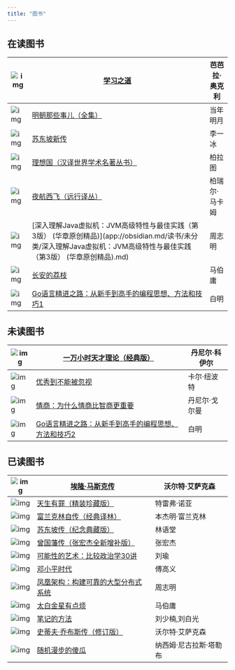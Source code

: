 ```yaml
---
title: "图书"
---
```




## 在读图书

| ![img](https://cdn.weread.qq.com/weread/cover/96/YueWen_843465/t7_YueWen_843465.jpg) | [学习之道](app://obsidian.md/读书/个人成长/学习之道.md)      | 芭芭拉·奥克利 |
| ------------------------------------------------------------ | ------------------------------------------------------------ | ------------- |
| ![img](https://cdn.weread.qq.com/weread/cover/97/yuewen_822995/t7_yuewen_8229951695023669.jpg) | [明朝那些事儿（全集）](app://obsidian.md/读书/历史/明朝那些事儿（全集）.md) | 当年明月      |
| ![img](https://cdn.weread.qq.com/weread/cover/2/yuewen_33638775/t7_yuewen_336387751685962456.jpg) | [苏东坡新传](app://obsidian.md/读书/历史/苏东坡新传.md)      | 李一冰        |
| ![img](https://wfqqreader-1252317822.image.myqcloud.com/cover/243/33889243/t7_33889243.jpg) | [理想国（汉译世界学术名著丛书）](app://obsidian.md/读书/哲学宗教/理想国（汉译世界学术名著丛书）.md) | 柏拉图        |
| ![img](https://wfqqreader-1252317822.image.myqcloud.com/cover/274/27743274/t7_27743274.jpg) | [夜航西飞（远行译丛）](app://obsidian.md/读书/文学/夜航西飞（远行译丛）.md) | 柏瑞尔·马卡姆 |
| ![img](https://res.weread.qq.com/wrepub/CB_0XiBb8Bbs7uM6i26gn8bdGS1_parsecover) | [深入理解Java虚拟机：JVM高级特性与最佳实践（第3版） (华章原创精品)](app://obsidian.md/读书/未分类/深入理解Java虚拟机：JVM高级特性与最佳实践（第3版） (华章原创精品).md) | 周志明        |
| ![img](https://res.weread.qq.com/wrepub/CB_CVy4ek4eUF6I6i26gWEOxEcf_parsecover) | [长安的荔枝](app://obsidian.md/读书/未分类/长安的荔枝.md)    | 马伯庸        |
| ![img](https://wfqqreader-1252317822.image.myqcloud.com/cover/145/42557145/t7_42557145.jpg) | [Go语言精进之路：从新手到高手的编程思想、方法和技巧1](app://obsidian.md/读书/计算机/Go语言精进之路：从新手到高手的编程思想、方法和技巧1.md) | 白明          |

## 未读图书

| ![img](https://cdn.weread.qq.com/weread/cover/1/YueWen_728879/t7_YueWen_728879.jpg) | [一万小时天才理论（经典版）](app://obsidian.md/读书/个人成长/一万小时天才理论（经典版）.md) | 丹尼尔·科伊尔 |
| ------------------------------------------------------------ | ------------------------------------------------------------ | ------------- |
| ![img](https://cdn.weread.qq.com/weread/cover/31/YueWen_827161/t7_YueWen_827161.jpg) | [优秀到不能被忽视](app://obsidian.md/读书/个人成长/优秀到不能被忽视.md) | 卡尔·纽波特   |
| ![img](https://wfqqreader-1252317822.image.myqcloud.com/cover/677/621677/t7_621677.jpg) | [情商：为什么情商比智商更重要](app://obsidian.md/读书/个人成长/情商：为什么情商比智商更重要.md) | 丹尼尔·戈尔曼 |
| ![img](https://cdn.weread.qq.com/weread/cover/55/YueWen_42557147/t7_YueWen_42557147.jpg) | [Go语言精进之路：从新手到高手的编程思想、方法和技巧2](app://obsidian.md/读书/计算机/Go语言精进之路：从新手到高手的编程思想、方法和技巧2.md) | 白明          |

## 已读图书

| ![img](https://cdn.weread.qq.com/weread/cover/37/cpplatform_gmaqcuuuamjkvu7knomjim/t7_cpplatform_gmaqcuuuamjkvu7knomjim1703077934.jpg) | [埃隆·马斯克传](app://obsidian.md/读书/人物传记/埃隆·马斯克传.md) | 沃尔特·艾萨克森        |
| ------------------------------------------------------------ | ------------------------------------------------------------ | ---------------------- |
| ![img](https://wfqqreader-1252317822.image.myqcloud.com/cover/694/38773694/t7_38773694.jpg) | [天生有罪（精装珍藏版）](app://obsidian.md/读书/人物传记/天生有罪（精装珍藏版）.md) | 特雷弗·诺亚            |
| ![img](https://cdn.weread.qq.com/weread/cover/85/YueWen_856170/t7_YueWen_856170.jpg) | [富兰克林自传（经典译林）](app://obsidian.md/读书/人物传记/富兰克林自传（经典译林）.md) | 本杰明·富兰克林        |
| ![img](https://wfqqreader-1252317822.image.myqcloud.com/cover/820/841820/t7_841820.jpg) | [苏东坡传（纪念典藏版）](app://obsidian.md/读书/人物传记/苏东坡传（纪念典藏版）.md) | 林语堂                 |
| ![img](https://cdn.weread.qq.com/weread/cover/23/yuewen_23774475/t7_yuewen_237744751687158200.jpg) | [曾国藩传（张宏杰全新增补版）](app://obsidian.md/读书/历史/曾国藩传（张宏杰全新增补版）.md) | 张宏杰                 |
| ![img](https://cdn.weread.qq.com/weread/cover/46/3300016646/t7_3300016646.jpg) | [可能性的艺术：比较政治学30讲](app://obsidian.md/读书/政治军事/可能性的艺术：比较政治学30讲.md) | 刘瑜                   |
| ![img](https://wfqqreader-1252317822.image.myqcloud.com/cover/48/674048/t7_674048.jpg) | [邓小平时代](app://obsidian.md/读书/政治军事/邓小平时代.md)  | 傅高义                 |
| ![img](https://res.weread.qq.com/wrepub/CB_A9ACwaCvp8i56iD6gZ5LZ0Cu_parsecover) | [凤凰架构：构建可靠的大型分布式系统](app://obsidian.md/读书/未分类/凤凰架构：构建可靠的大型分布式系统.md) | 周志明                 |
| ![img](https://res.weread.qq.com/wrepub/CB_83F4O94KSEEp6iF6gj3FmC7W_parsecover) | [太白金星有点烦](app://obsidian.md/读书/未分类/太白金星有点烦.md) | 马伯庸                 |
| ![img](https://res.weread.qq.com/wrepub/CB_Gb12kB2kk8Lv6kp6kfDPSEWL_parsecover) | [笔记的方法](app://obsidian.md/读书/未分类/笔记的方法.md)    | 刘少楠,刘白光          |
| ![img](https://cdn.weread.qq.com/weread/cover/39/YueWen_635722/t7_YueWen_635722.jpg) | [史蒂夫·乔布斯传（修订版）](app://obsidian.md/读书/经济理财/史蒂夫·乔布斯传（修订版）.md) | 沃尔特·艾萨克森        |
| ![img](https://cdn.weread.qq.com/weread/cover/31/YueWen_921791/t7_YueWen_921791.jpg) | [随机漫步的傻瓜](app://obsidian.md/读书/经济理财/随机漫步的傻瓜.md) | 纳西姆·尼古拉斯·塔勒布 |